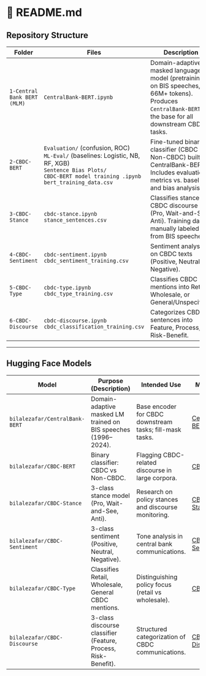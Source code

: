# 📘 README.md

## Repository Structure

| **Folder**                  | **Files**                                                                                                                                                                          | **Description**                                                                                                                                        |
| --------------------------- | ---------------------------------------------------------------------------------------------------------------------------------------------------------------------------------- | ------------------------------------------------------------------------------------------------------------------------------------------------------ |
| `1-Central Bank BERT (MLM)` | `CentralBank-BERT.ipynb`                                                                                                                                                           | Domain-adaptive masked language model (pretraining on BIS speeches, 66M+ tokens). Produces `CentralBank-BERT`, the base for all downstream CBDC tasks. |
| `2-CBDC-BERT`               | `Evaluation/` (confusion, ROC) <br> `ML-Eval/` (baselines: Logistic, NB, RF, XGB) <br> `Sentence Bias Plots/` <br> `CBDC-BERT model training .ipynb` <br> `bert_training_data.csv` | Fine-tuned binary classifier (CBDC vs. Non-CBDC) built on CentralBank-BERT. Includes evaluation metrics vs. baselines and bias analysis.               |
| `3-CBDC-Stance`             | `cbdc-stance.ipynb` <br> `stance_sentences.csv`                                                                                                                                    | Classifies stance in CBDC discourse (Pro, Wait-and-See, Anti). Training data manually labeled from BIS speeches.                                       |
| `4-CBDC-Sentiment`          | `cbdc-sentiment.ipynb` <br> `cbdc_sentiment_training.csv`                                                                                                                          | Sentiment analysis on CBDC texts (Positive, Neutral, Negative).                                                                                        |
| `5-CBDC-Type`               | `cbdc-type.ipynb` <br> `cbdc_type_training.csv`                                                                                                                                    | Classifies CBDC mentions into Retail, Wholesale, or General/Unspecified.                                                                               |
| `6-CBDC-Discourse`          | `cbdc-discourse.ipynb` <br> `cbdc_classification_training.csv`                                                                                                                     | Categorizes CBDC sentences into Feature, Process, or Risk-Benefit.                                                                                     |

---

## Hugging Face Models

| **Model**                      | **Purpose (Description)**                                      | **Intended Use**                                         | **Model Link**                                                          |
| ------------------------------ | -------------------------------------------------------------- | -------------------------------------------------------- | ----------------------------------------------------------------------- |
| `bilalezafar/CentralBank-BERT` | Domain-adaptive masked LM trained on BIS speeches (1996–2024). | Base encoder for CBDC downstream tasks; fill-mask tasks. | [CentralBank-BERT](https://huggingface.co/bilalezafar/CentralBank-BERT) |
| `bilalezafar/CBDC-BERT`        | Binary classifier: CBDC vs Non-CBDC.                           | Flagging CBDC-related discourse in large corpora.        | [CBDC-BERT](https://huggingface.co/bilalezafar/CBDC-BERT)               |
| `bilalezafar/CBDC-Stance`      | 3-class stance model (Pro, Wait-and-See, Anti).                | Research on policy stances and discourse monitoring.     | [CBDC-Stance](https://huggingface.co/bilalezafar/CBDC-Stance)           |
| `bilalezafar/CBDC-Sentiment`   | 3-class sentiment (Positive, Neutral, Negative).               | Tone analysis in central bank communications.            | [CBDC-Sentiment](https://huggingface.co/bilalezafar/CBDC-Sentiment)     |
| `bilalezafar/CBDC-Type`        | Classifies Retail, Wholesale, General CBDC mentions.           | Distinguishing policy focus (retail vs wholesale).       | [CBDC-Type](https://huggingface.co/bilalezafar/CBDC-Type)               |
| `bilalezafar/CBDC-Discourse`   | 3-class discourse classifier (Feature, Process, Risk-Benefit). | Structured categorization of CBDC communications.        | [CBDC-Discourse](https://huggingface.co/bilalezafar/CBDC-Discourse)     |
